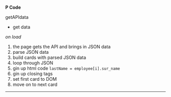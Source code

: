 **P Code**

getAPIdata

- get data

_on load_

1. the page gets the API and brings in JSON data
2. parse JSON data
3. build cards with parsed JSON data
4. loop through JSON
5. gin up html code
   `lastName = employee[i].sur_name`
6. gin up closing tags
7. set first card to DOM
8. move on to next card

---
